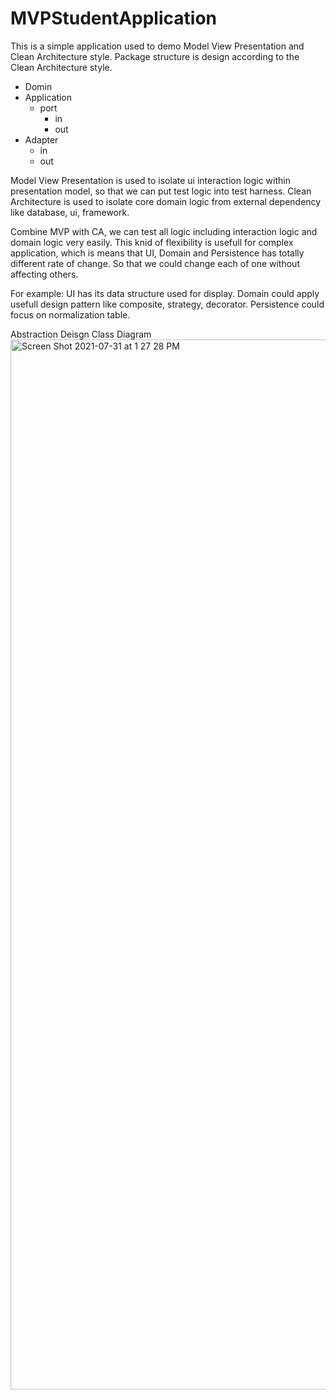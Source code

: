 # MVPStudentApplication
This is a simple application used to demo Model View Presentation and Clean Architecture style.
Package structure is design according to the Clean Architecture style.
- Domin
- Application
  - port
    - in
    - out
- Adapter
  - in
  - out

Model View Presentation is used to isolate ui interaction logic within presentation model, so that we can put test logic into test harness.
Clean Architecture is used to isolate core domain logic from external dependency like database, ui, framework.

Combine MVP with CA, we can test all logic including interaction logic and domain logic very easily.
This knid of flexibility is usefull for complex application, which is means that UI, Domain and Persistence has totally different rate of change.
So that we could change each of one without affecting others.

For example: 
UI has its data structure used for display.
Domain could apply usefull design pattern like composite, strategy, decorator.
Persistence could focus on normalization table.

Abstraction Deisgn Class Diagram
<img width="1680" alt="Screen Shot 2021-07-31 at 1 27 28 PM" src="https://user-images.githubusercontent.com/17316063/127729775-07fcb192-67bb-459b-bfbc-3c8b26fa3bf9.png">
